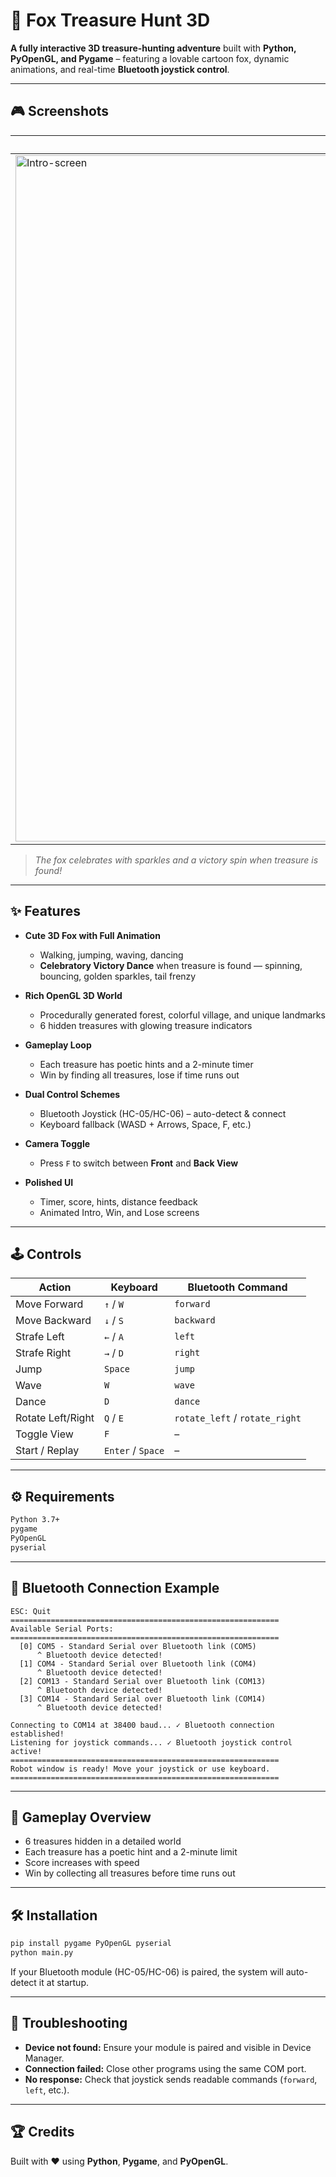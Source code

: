 # 🦊 Fox Treasure Hunt 3D

**A fully interactive 3D treasure-hunting adventure** built with **Python, PyOpenGL, and Pygame** – featuring a lovable cartoon fox, dynamic animations, and real-time **Bluetooth joystick control**.

---

## 🎮 Screenshots

| **Intro Screen**                                                                                                                            | **Back View (Default)**                                                                                                                  | **Front View (Press F)**                                                                                                             |
| ------------------------------------------------------------------------------------------------------------------------------------------- | ---------------------------------------------------------------------------------------------------------------------------------------- | ------------------------------------------------------------------------------------------------------------------------------------ |
| <img width="1528" height="1098" alt="Intro-screen" src="https://github.com/user-attachments/assets/479c6179-6d8e-4bda-8c0d-7cbc71630eaa" /> | <img width="1521" height="1094" alt="back-View" src="https://github.com/user-attachments/assets/2c900f74-0832-4d40-92b5-0c0ab8fe1081" /> | <img width="1527" height="1084" alt="image" src="https://github.com/user-attachments/assets/06a37e26-a696-4d98-9a2e-20d98e979ee5" /> |

> *The fox celebrates with sparkles and a victory spin when treasure is found!*

---

## ✨ Features

* **Cute 3D Fox with Full Animation**

  * Walking, jumping, waving, dancing
  * **Celebratory Victory Dance** when treasure is found — spinning, bouncing, golden sparkles, tail frenzy
* **Rich OpenGL 3D World**

  * Procedurally generated forest, colorful village, and unique landmarks
  * 6 hidden treasures with glowing treasure indicators
* **Gameplay Loop**

  * Each treasure has poetic hints and a 2-minute timer
  * Win by finding all treasures, lose if time runs out
* **Dual Control Schemes**

  * Bluetooth Joystick (HC-05/HC-06) – auto-detect & connect
  * Keyboard fallback (WASD + Arrows, Space, F, etc.)
* **Camera Toggle**

  * Press `F` to switch between **Front** and **Back View**
* **Polished UI**

  * Timer, score, hints, distance feedback
  * Animated Intro, Win, and Lose screens

---

## 🕹 Controls

| Action            | Keyboard          | Bluetooth Command              |
| ----------------- | ----------------- | ------------------------------ |
| Move Forward      | `↑` / `W`         | `forward`                      |
| Move Backward     | `↓` / `S`         | `backward`                     |
| Strafe Left       | `←` / `A`         | `left`                         |
| Strafe Right      | `→` / `D`         | `right`                        |
| Jump              | `Space`           | `jump`                         |
| Wave              | `W`               | `wave`                         |
| Dance             | `D`               | `dance`                        |
| Rotate Left/Right | `Q` / `E`         | `rotate_left` / `rotate_right` |
| Toggle View       | `F`               | –                              |
| Start / Replay    | `Enter` / `Space` | –                              |

---

## ⚙ Requirements

```txt
Python 3.7+
pygame
PyOpenGL
pyserial
```

---

## 🔧 Bluetooth Connection Example

```
ESC: Quit  
============================================================
Available Serial Ports:
============================================================
  [0] COM5 - Standard Serial over Bluetooth link (COM5)
      ^ Bluetooth device detected!
  [1] COM4 - Standard Serial over Bluetooth link (COM4)
      ^ Bluetooth device detected!
  [2] COM13 - Standard Serial over Bluetooth link (COM13)
      ^ Bluetooth device detected!
  [3] COM14 - Standard Serial over Bluetooth link (COM14)
      ^ Bluetooth device detected!

Connecting to COM14 at 38400 baud... ✓ Bluetooth connection established!
Listening for joystick commands... ✓ Bluetooth joystick control active!
============================================================
Robot window is ready! Move your joystick or use keyboard.
============================================================
```

---

## 🧭 Gameplay Overview

* 6 treasures hidden in a detailed world
* Each treasure has a poetic hint and a 2-minute limit
* Score increases with speed
* Win by collecting all treasures before time runs out

---

## 🛠 Installation

```bash
pip install pygame PyOpenGL pyserial
python main.py
```

If your Bluetooth module (HC-05/HC-06) is paired, the system will auto-detect it at startup.

---

## 🧪 Troubleshooting

* **Device not found:** Ensure your module is paired and visible in Device Manager.
* **Connection failed:** Close other programs using the same COM port.
* **No response:** Check that joystick sends readable commands (`forward`, `left`, etc.).

---

## 🏆 Credits

Built with ❤️ using **Python**, **Pygame**, and **PyOpenGL**.
